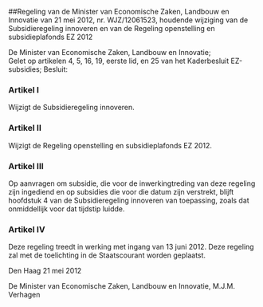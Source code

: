 <meta http-equiv='Content-Type' content='text/html; charset=utf-8' />

##Regeling van de Minister van Economische Zaken, Landbouw en Innovatie van 21 mei 2012, nr. WJZ/12061523, houdende wijziging van de Subsidieregeling innoveren en van de Regeling openstelling en subsidieplafonds EZ 2012

De Minister van Economische Zaken, Landbouw en Innovatie;  
Gelet op artikelen 4, 5, 16, 19, eerste lid, en 25 van het Kaderbesluit EZ-subsidies;
Besluit:    

### Artikel  I  

Wijzigt de Subsidieregeling innoveren. 

### Artikel  II  

Wijzigt de Regeling openstelling en subsidieplafonds EZ 2012. 

### Artikel  III  

Op aanvragen om subsidie, die voor de inwerkingtreding van deze regeling zijn ingediend en op subsidies die voor die datum zijn verstrekt, blijft hoofdstuk 4 van de Subsidieregeling innoveren van toepassing, zoals dat onmiddellijk voor dat tijdstip luidde. 

### Artikel  IV  

Deze regeling treedt in werking met ingang van 13 juni 2012. 
Deze regeling zal met de toelichting in de Staatscourant worden geplaatst.   

Den Haag 
21 mei 2012   

De 
Minister van Economische Zaken, Landbouw en Innovatie, 
M.J.M. Verhagen     

